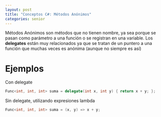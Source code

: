 ```yaml
---
layout: post
title: "Conceptos C#: Métodos Anónimos"
categories: senior
---
```


Métodos Anónimos son métodos que no tienen<!--more--> nombre, ya sea porque se pasan como parámetro a una función o se registran en una variable.
Los **delegates** están muy relacionados ya que se tratan de un puntero a una función que muchas veces es anónima (aunque no siempre es así)

# Ejemplos
Con delegate
```csharp
Func<int, int, int> suma = delegate(int x, int y) { return x + y; };
```
Sin delegate, utilizando expresiones lambda
```csharp
Func<int, int, int> suma = (x, y) => x + y;
```